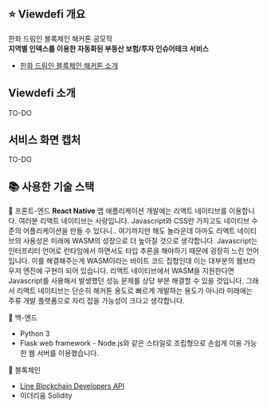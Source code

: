 ## ⭐️ Viewdefi 개요
한화 드림인 블록체인 해커톤 공모작 <br />
**지역별 인덱스를 이용한 자동화된 부동산 보험/투자 인슈어테크 서비스**
* [한화 드림인 블록체인 해커톤 소개](https://dreamin.career/academy/hackathon)

## Viewdefi 소개
TO-DO

## 서비스 화면 캡처
TO-DO

## 📚 사용한 기술 스택
📒 프론트-엔드
**React Native**
앱 애플리케이션 개발에는 리액트 네이티브를 이용합니다. 여러분 리액트 네이티브는 사랑입니다. Javascript와 CSS만 가지고도 네이티브 수준의 어플리케이션을 만들 수 있다니.. 여기까지만 해도 놀라운데 아마도 리액트 네이티브의 사용성은 미래에 WASM의 성장으로 더 높아질 것으로 생각합니다. Javascript는 인터프리터 언어로 런타임에서 하면서도 타입 추론을 해야하기 때문에 굉장히 느린 언어입니다. 이를 해결해주는게 WASM이라는 바이트 코드 집합인데 이는 대부분의 웹브라우저 엔진에 구현이 되어 있습니다. 리액트 네이티브에서 WASM을 지원한다면 Javascript를 사용해서 발생했던 성능 문제를 상당 부분 해결할 수 있을 것입니다. 그래서 리액트 네이티브는 단순히 해커톤 용도로 빠르게 개발하는 용도가 아니라 미래에는 주류 개발 플랫폼으로 자리 잡을 가능성이 크다고 생각합니다.

📒 백-엔드
* Python 3
* Flask web framework - Node.js와 같은 스타일로 조립형으로 손쉽게 이용 가능한 웹 서버를 이용했습니다.

📒 블록체인
* [Line Blockchain Developers API](https://docs-blockchain.line.biz/overview/)
* 이더리움 Solidity
